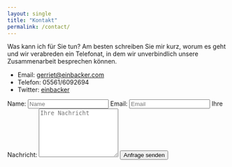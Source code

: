 ```yaml
---
layout: single
title: "Kontakt"
permalink: /contact/
---
```

Was kann ich für Sie tun? Am besten schreiben Sie mir kurz, worum es geht und wir verabreden ein Telefonat, in dem wir unverbindlich unsere Zusammenarbeit besprechen können.

* Email: [gerriet@einbacker.com](mailto:gerriet@einbacker.com)
* Telefon: 05561/6092694 
* Twitter: [einbacker](https://twitter.com/einbacker)

<form action="https://formspree.io/gerriet@einbacker.com"
      method="POST">
    Name:
    <input type="text" name="name" placeholder="Name">
    Email:
    <input type="email" name="_replyto" placeholder="Email">
    Ihre Nachricht:
    <textarea name="message" placeholder="Ihre Nachricht" rows="7"></textarea>
    <input type="submit" value="Anfrage senden">
</form>